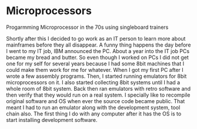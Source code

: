 # Microprocessors
 Progarmming Microprocessor in the 70s using singleboard trainers

Shortly after this I decided to go work as an IT person to learn more about mainframes before they all disappear.
A funny thing happens the day before I went to my IT job, IBM announced the PC. About a year into the
IT job PCs became my bread and butter.  So even though I worked on PCs I did not get one for my self for several years because I had some 8bit machines that I could make them work for me for whatever.
When I got my first PC after I wrote a few assembly programs. Then, I started running emulators for 8bit
microprocessors on it. I also started collecting 8bit systems until I had a whole room of 8bit system. Back
then ran emulators with retro software and then verify that they would run on a real system. I specially
like to recompile original software and OS when ever the source code became public. That meant I had
to run an emulator along with the development system, tool chain also. The first thing I do with any computer after it has the OS is to start installing development software. 